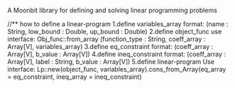 A Moonbit library for defining and solving linear programming problems

//** how to define a linear-program
  1.define variables_array
    format: (name : String, low_bound : Double, up_bound : Double)
  2.define object_func
    use interface: Obj_func::from_array (function_type : String, coeff_array : Array[V], variables_array)
  3.define eq_constraint
    format: (coeff_array : Array[V], b_value : Array[V])
  4.define ineq_constraint
    format: (coeff_array : Array[V], label : String, b_value : Array[V])
  5.define linear-program
    Use interface: Lp::new(object_func, variables_array).cons_from_Array(eq_array = eq_constraint, ineq_array = ineq_constraint)
           
